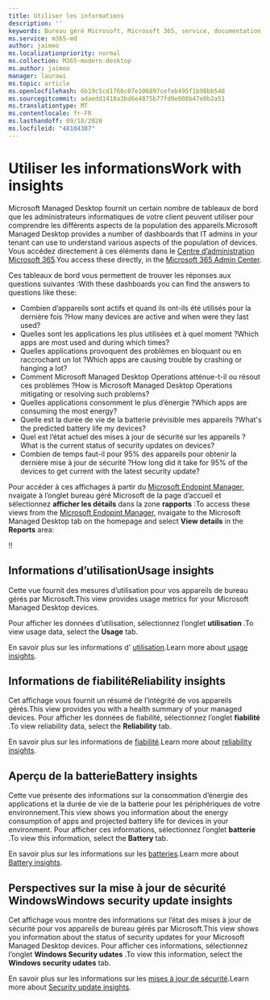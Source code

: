 ```yaml
---
title: Utiliser les informations
description: ''
keywords: Bureau géré Microsoft, Microsoft 365, service, documentation
ms.service: m365-md
author: jaimeo
ms.localizationpriority: normal
ms.collection: M365-modern-desktop
ms.author: jaimeo
manager: laurawi
ms.topic: article
ms.openlocfilehash: 6b19c5cd1766c07e106897cefeb495f1b98bb548
ms.sourcegitcommit: adaedd1418a3bd6e4875b77fd9e008b47e0b2a51
ms.translationtype: MT
ms.contentlocale: fr-FR
ms.lasthandoff: 09/18/2020
ms.locfileid: "48104387"
---
```

# <a name="work-with-insights"></a><span data-ttu-id="77a01-103">Utiliser les informations</span><span class="sxs-lookup"><span data-stu-id="77a01-103">Work with insights</span></span>

<span data-ttu-id="77a01-104">Microsoft Managed Desktop fournit un certain nombre de tableaux de bord que les administrateurs informatiques de votre client peuvent utiliser pour comprendre les différents aspects de la population des appareils.</span><span class="sxs-lookup"><span data-stu-id="77a01-104">Microsoft Managed Desktop provides a number of dashboards that IT admins in your tenant can use to understand various aspects of the population of devices.</span></span> <span data-ttu-id="77a01-105">Vous accédez directement à ces éléments dans le [Centre d’administration Microsoft 365](https://admin.microsoft.com/adminportal/home?previewoff=false#/microsoftmanageddesktop).</span><span class="sxs-lookup"><span data-stu-id="77a01-105">You access these directly, in the [Microsoft 365 Admin Center](https://admin.microsoft.com/adminportal/home?previewoff=false#/microsoftmanageddesktop).</span></span>

<span data-ttu-id="77a01-106">Ces tableaux de bord vous permettent de trouver les réponses aux questions suivantes :</span><span class="sxs-lookup"><span data-stu-id="77a01-106">With these dashboards you can find the answers to questions like these:</span></span>

- <span data-ttu-id="77a01-107">Combien d’appareils sont actifs et quand ils ont-ils été utilisés pour la dernière fois ?</span><span class="sxs-lookup"><span data-stu-id="77a01-107">How many devices are active and when were they last used?</span></span>
- <span data-ttu-id="77a01-108">Quelles sont les applications les plus utilisées et à quel moment ?</span><span class="sxs-lookup"><span data-stu-id="77a01-108">Which apps are most used and during which times?</span></span>
- <span data-ttu-id="77a01-109">Quelles applications provoquent des problèmes en bloquant ou en raccrochant un lot ?</span><span class="sxs-lookup"><span data-stu-id="77a01-109">Which apps are causing trouble by crashing or hanging a lot?</span></span>
- <span data-ttu-id="77a01-110">Comment Microsoft Managed Desktop Operations atténue-t-il ou résout ces problèmes ?</span><span class="sxs-lookup"><span data-stu-id="77a01-110">How is Microsoft Managed Desktop Operations mitigating or resolving such problems?</span></span>
- <span data-ttu-id="77a01-111">Quelles applications consomment le plus d’énergie ?</span><span class="sxs-lookup"><span data-stu-id="77a01-111">Which apps are consuming the most energy?</span></span>
- <span data-ttu-id="77a01-112">Quelle est la durée de vie de la batterie prévisible mes appareils ?</span><span class="sxs-lookup"><span data-stu-id="77a01-112">What's the predicted battery life my devices?</span></span>
- <span data-ttu-id="77a01-113">Quel est l’état actuel des mises à jour de sécurité sur les appareils ?</span><span class="sxs-lookup"><span data-stu-id="77a01-113">What is the current status of security updates on devices?</span></span>
- <span data-ttu-id="77a01-114">Combien de temps faut-il pour 95% des appareils pour obtenir la dernière mise à jour de sécurité ?</span><span class="sxs-lookup"><span data-stu-id="77a01-114">How long did it take for 95% of the devices to get current with the latest security update?</span></span>

<span data-ttu-id="77a01-115">Pour accéder à ces affichages à partir du [Microsoft Endopint Manager](https://endpoint.microsoft.com/), nvaigate à l’onglet bureau géré Microsoft de la page d’accueil et sélectionnez **afficher les détails** dans la zone **rapports** :</span><span class="sxs-lookup"><span data-stu-id="77a01-115">To access these views from the [Microsoft Endopint Manager](https://endpoint.microsoft.com/), nvaigate to the Microsoft Managed Desktop tab on the homepage and select **View details** in the **Reports** area:</span></span>

<!--Update picture to show in MEM [Admin center with Reports area in the upper right including the device reports card and the "view details" link.](../../media/insights_overview.png)--><span data-ttu-id="77a01-116">!</span><span class="sxs-lookup"><span data-stu-id="77a01-116">!</span></span>


## <a name="usage-insights"></a><span data-ttu-id="77a01-117">Informations d’utilisation</span><span class="sxs-lookup"><span data-stu-id="77a01-117">Usage insights</span></span>
<span data-ttu-id="77a01-118">Cette vue fournit des mesures d’utilisation pour vos appareils de bureau gérés par Microsoft.</span><span class="sxs-lookup"><span data-stu-id="77a01-118">This view provides usage metrics for your Microsoft Managed Desktop devices.</span></span> 

<span data-ttu-id="77a01-119">Pour afficher les données d’utilisation, sélectionnez l’onglet **utilisation** .</span><span class="sxs-lookup"><span data-stu-id="77a01-119">To view usage data, select the **Usage** tab.</span></span>

<span data-ttu-id="77a01-120">En savoir plus sur les informations d' [utilisation](usage-insights.md).</span><span class="sxs-lookup"><span data-stu-id="77a01-120">Learn more about [usage insights](usage-insights.md).</span></span>

## <a name="reliability-insights"></a><span data-ttu-id="77a01-121">Informations de fiabilité</span><span class="sxs-lookup"><span data-stu-id="77a01-121">Reliability insights</span></span>
<span data-ttu-id="77a01-122">Cet affichage vous fournit un résumé de l’intégrité de vos appareils gérés.</span><span class="sxs-lookup"><span data-stu-id="77a01-122">This view provides you with a health summary of your managed devices.</span></span> <span data-ttu-id="77a01-123">Pour afficher les données de fiabilité, sélectionnez l’onglet **fiabilité** .</span><span class="sxs-lookup"><span data-stu-id="77a01-123">To view reliability data, select the **Reliability** tab.</span></span>

<span data-ttu-id="77a01-124">En savoir plus sur les informations de [fiabilité](reliability-insights.md).</span><span class="sxs-lookup"><span data-stu-id="77a01-124">Learn more about [reliability insights](reliability-insights.md).</span></span>

## <a name="battery-insights"></a><span data-ttu-id="77a01-125">Aperçu de la batterie</span><span class="sxs-lookup"><span data-stu-id="77a01-125">Battery insights</span></span>
<span data-ttu-id="77a01-126">Cette vue présente des informations sur la consommation d’énergie des applications et la durée de vie de la batterie pour les périphériques de votre environnement.</span><span class="sxs-lookup"><span data-stu-id="77a01-126">This view shows you information about the energy consumption of apps and projected battery life for devices in your environment.</span></span> <span data-ttu-id="77a01-127">Pour afficher ces informations, sélectionnez l’onglet **batterie** .</span><span class="sxs-lookup"><span data-stu-id="77a01-127">To view this information, select the **Battery** tab.</span></span>

<span data-ttu-id="77a01-128">En savoir plus sur les informations sur les [batteries](battery-insights.md).</span><span class="sxs-lookup"><span data-stu-id="77a01-128">Learn more about [Battery insights](battery-insights.md).</span></span>

## <a name="windows-security-update-insights"></a><span data-ttu-id="77a01-129">Perspectives sur la mise à jour de sécurité Windows</span><span class="sxs-lookup"><span data-stu-id="77a01-129">Windows security update insights</span></span>

<span data-ttu-id="77a01-130">Cet affichage vous montre des informations sur l’état des mises à jour de sécurité pour vos appareils de bureau gérés par Microsoft.</span><span class="sxs-lookup"><span data-stu-id="77a01-130">This view shows you information about the status of security updates for your Microsoft Managed Desktop devices.</span></span> <span data-ttu-id="77a01-131">Pour afficher ces informations, sélectionnez l’onglet **Windows Security udates** .</span><span class="sxs-lookup"><span data-stu-id="77a01-131">To view this information, select the **Windows security udates** tab.</span></span>

<span data-ttu-id="77a01-132">En savoir plus sur les informations sur les [mises à jour de sécurité](security-update-insights.md).</span><span class="sxs-lookup"><span data-stu-id="77a01-132">Learn more about [Security update insights](security-update-insights.md).</span></span>
